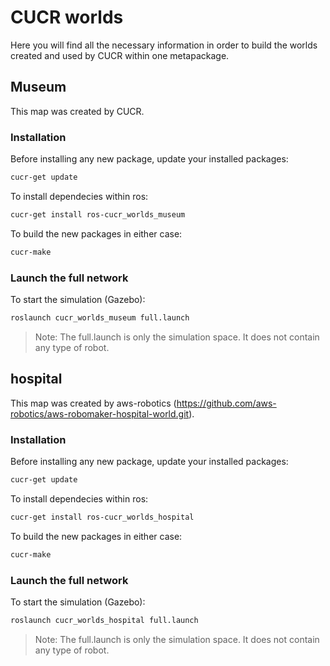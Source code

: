# CUCR worlds
Here you will find all the necessary information in order to build the worlds created and used by CUCR within one metapackage.

## Museum
This map was created by CUCR.
### Installation
Before installing any new package, update your installed packages:
```bash
cucr-get update
```
To install dependecies within ros:
```bash
cucr-get install ros-cucr_worlds_museum
```
To build the new packages in either case:
```bash
cucr-make
```
### Launch the full network
To start the simulation (Gazebo):
```bash
roslaunch cucr_worlds_museum full.launch
```
> Note: The full.launch is only the simulation space. It does not contain any type of robot.

## hospital
This map was created by aws-robotics (https://github.com/aws-robotics/aws-robomaker-hospital-world.git).
### Installation
Before installing any new package, update your installed packages:
```bash
cucr-get update
```
To install dependecies within ros:
```bash
cucr-get install ros-cucr_worlds_hospital
```
To build the new packages in either case:
```bash
cucr-make
```
### Launch the full network
To start the simulation (Gazebo):
```bash
roslaunch cucr_worlds_hospital full.launch
```
> Note: The full.launch is only the simulation space. It does not contain any type of robot.

